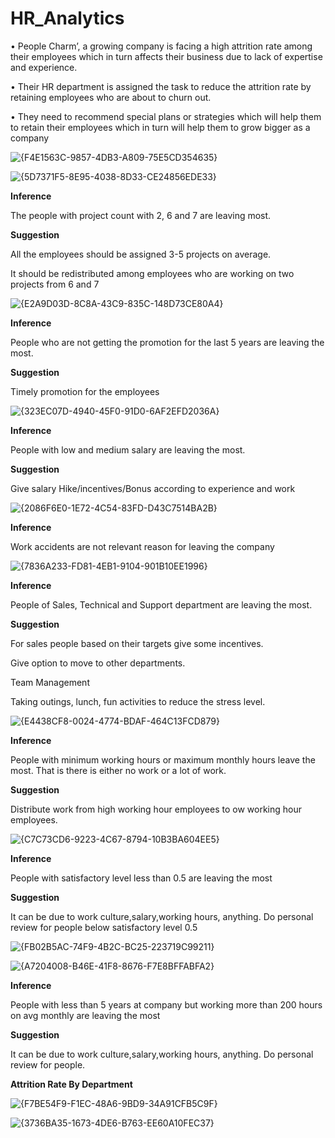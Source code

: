 # HR_Analytics

• People Charm’, a growing company is facing a high attrition rate among their employees which in turn affects their business due to lack of expertise and experience.

• Their HR department is assigned the task to reduce the attrition rate by retaining employees who are about to churn out.

• They need to recommend special plans or strategies which will help them to retain their employees which in turn will help them to grow bigger as a company

![{F4E1563C-9857-4DB3-A809-75E5CD354635}](https://github.com/user-attachments/assets/93f98ba4-2d33-4f1f-951e-5bbd27680f82)


![{5D7371F5-8E95-4038-8D33-CE24856EDE33}](https://github.com/user-attachments/assets/61cdfaf3-ba81-4271-b6d3-b395f05fd3cf)

**Inference**

The people with project count with 2, 6 and 7 are leaving most.

**Suggestion**

All the employees should be assigned 3-5 projects on average.

It should be redistributed among employees who are working on two projects from 6 and 7

![{E2A9D03D-8C8A-43C9-835C-148D73CE80A4}](https://github.com/user-attachments/assets/2909a398-33a8-4946-a34d-b9eb588d5986)

**Inference**

People who are not getting the promotion for the last 5 years are leaving the most.

**Suggestion**

Timely promotion for the employees

![{323EC07D-4940-45F0-91D0-6AF2EFD2036A}](https://github.com/user-attachments/assets/3bdccf44-e7a1-41d9-8c6d-d0a48dc2d5f7)

**Inference**

People with low and medium salary are leaving the most.

**Suggestion**

Give salary Hike/incentives/Bonus according to experience and work

![{2086F6E0-1E72-4C54-83FD-D43C7514BA2B}](https://github.com/user-attachments/assets/ee181b22-b8a9-4997-aa2d-fcd6188f2fd7)

**Inference**

Work accidents are not relevant reason for leaving the company

![{7836A233-FD81-4EB1-9104-901B10EE1996}](https://github.com/user-attachments/assets/eaf0a9cb-092b-43d0-99bc-fb9cfb2a47fb)

**Inference**

People of Sales, Technical and Support department are leaving the most.

**Suggestion**

For sales people based on their targets give some incentives.

Give option to move to other departments.

Team Management

Taking outings, lunch, fun activities to reduce the stress level.

![{E4438CF8-0024-4774-BDAF-464C13FCD879}](https://github.com/user-attachments/assets/c44cb61f-b484-4a27-908a-9ca067d5cdb4)

**Inference**

People with minimum working hours or maximum monthly hours leave the most.
That is there is either no work or a lot of work.

**Suggestion**

Distribute work from high working hour employees to ow working hour employees.

![{C7C73CD6-9223-4C67-8794-10B3BA604EE5}](https://github.com/user-attachments/assets/6c0623ba-f2ee-44b0-b48c-b7b7d7e18dbd)

**Inference**

People with satisfactory level less than 0.5 are leaving the most

**Suggestion**

It can be due to work culture,salary,working hours, anything. Do personal review for people below satisfactory level 0.5

![{FB02B5AC-74F9-4B2C-BC25-223719C99211}](https://github.com/user-attachments/assets/3163302e-d86e-438a-9749-87c697a125ba)

![{A7204008-B46E-41F8-8676-F7E8BFFABFA2}](https://github.com/user-attachments/assets/98b81dc3-bf5c-47dc-9f33-ec154d533761)

**Inference**

People with less than 5 years at company but working more than 200 hours on avg monthly are leaving the most

**Suggestion**

It can be due to work culture,salary,working hours, anything. Do personal review for people.


**Attrition Rate By Department**

![{F7BE54F9-F1EC-48A6-9BD9-34A91CFB5C9F}](https://github.com/user-attachments/assets/32bbd0fb-34ee-4481-a793-8936df6f9f63)

![{3736BA35-1673-4DE6-B763-EE60A10FEC37}](https://github.com/user-attachments/assets/3581e6c0-1b5c-47cc-821f-9d448df4126f)






























